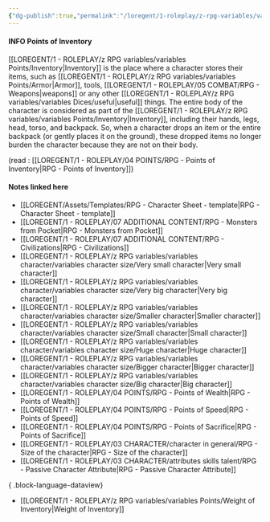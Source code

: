 ```yaml
---
{"dg-publish":true,"permalink":"/loregent/1-roleplay/z-rpg-variables/variables-points/points-of-inventory/"}
---
```


#### INFO Points of Inventory

[[LOREGENT/1 - ROLEPLAY/z RPG variables/variables Points/Inventory\|Inventory]] is the place where a character stores their items, such as [[LOREGENT/1 - ROLEPLAY/z RPG variables/variables Points/Armor\|Armor]], tools, [[LOREGENT/1 - ROLEPLAY/05 COMBAT/RPG - Weapons\|weapons]] or any other [[LOREGENT/1 - ROLEPLAY/z RPG variables/variables Dices/useful\|useful]] things. The entire body of the character is considered as part of the [[LOREGENT/1 - ROLEPLAY/z RPG variables/variables Points/Inventory\|Inventory]], including their hands, legs, head, torso, and backpack. So, when a character drops an item or the entire backpack (or gently places it on the ground), these dropped items no longer burden the character because they are not on their body.

(read : [[LOREGENT/1 - ROLEPLAY/04 POINTS/RPG - Points of Inventory\|RPG - Points of Inventory]])
#### Notes linked here
- [[LOREGENT/Assets/Templates/RPG - Character Sheet - template\|RPG - Character Sheet - template]]
- [[LOREGENT/1 - ROLEPLAY/07 ADDITIONAL CONTENT/RPG - Monsters from Pocket\|RPG - Monsters from Pocket]]
- [[LOREGENT/1 - ROLEPLAY/07 ADDITIONAL CONTENT/RPG - Civilizations\|RPG - Civilizations]]
- [[LOREGENT/1 - ROLEPLAY/z RPG variables/variables character/variables character size/Very small character\|Very small character]]
- [[LOREGENT/1 - ROLEPLAY/z RPG variables/variables character/variables character size/Very big character\|Very big character]]
- [[LOREGENT/1 - ROLEPLAY/z RPG variables/variables character/variables character size/Smaller character\|Smaller character]]
- [[LOREGENT/1 - ROLEPLAY/z RPG variables/variables character/variables character size/Small character\|Small character]]
- [[LOREGENT/1 - ROLEPLAY/z RPG variables/variables character/variables character size/Huge character\|Huge character]]
- [[LOREGENT/1 - ROLEPLAY/z RPG variables/variables character/variables character size/Bigger character\|Bigger character]]
- [[LOREGENT/1 - ROLEPLAY/z RPG variables/variables character/variables character size/Big character\|Big character]]
- [[LOREGENT/1 - ROLEPLAY/04 POINTS/RPG - Points of Wealth\|RPG - Points of Wealth]]
- [[LOREGENT/1 - ROLEPLAY/04 POINTS/RPG - Points of Speed\|RPG - Points of Speed]]
- [[LOREGENT/1 - ROLEPLAY/04 POINTS/RPG - Points of Sacrifice\|RPG - Points of Sacrifice]]
- [[LOREGENT/1 - ROLEPLAY/03 CHARACTER/character in general/RPG - Size of the character\|RPG - Size of the character]]
- [[LOREGENT/1 - ROLEPLAY/03 CHARACTER/attributes skills talent/RPG - Passive Character Attribute\|RPG - Passive Character Attribute]]

{ .block-language-dataview}
- [[LOREGENT/1 - ROLEPLAY/z RPG variables/variables Points/Weight of Inventory\|Weight of Inventory]]